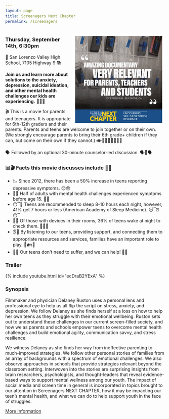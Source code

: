 ```yaml
---
layout: page
title: Screenagers Next Chapter
permalink: /screenagers
---
```

<img align="right" src="/docs/assets/images/screenager_facts.gif" width="275" style="border: 8px solid white;">

### Thursday, September 14th, 6:30pm

🏫 San Lorenzo Valley High School, 7105 Highway 9 📚

**Join us and learn more about solutions to the anxiety, depression, suicidal ideation, and other mental health challenges our kids are experiencing.** 💪😌🧠

🎬 This is a movie for parents and teenagers. It is appropriate for 6th-12th graders and their parents. Parents and teens are welcome to join together or on their own. (We strongly encourage parents to bring their 6th grade+ children if they can, but come on their own if they cannot.) 👪👩‍👧👩‍👦🧑‍🤝‍🧑

🗣️ Followed by an optional 30-minute counselor-led discussion. 🗣️🤝🗣️

### 📊🎬 Facts this movie discusses include 🧠💡

* 📉 Since 2012, there has been a 50% increase in teens reporting depressive symptoms. 😔😞
* 👦👧 Half of adults with mental health challenges experienced symptoms before age 15. 🚻💔
* 😴🌙 Teens are recommended to sleep 8-10 hours each night, however, 41% get 7 hours or less (American Academy of Sleep Medicine). 😴⏰😴
* 📱💤 Of those with devices in their rooms, 36% of teens wake at night to check them. 📱🌙😴
* 👂💙 By listening to our teens, providing support, and connecting them to appropriate resources and services, families have an important role to play. 🤝👪💼
* 🤝💪 Our teens don't need to suffer, and we can help! 🤗🙌

### Trailer

{% include youtube.html id="ecDraB2YExA" %}
<br>

### Synopsis

Filmmaker and physician Delaney Ruston uses a personal lens and professional eye to help us all flip the script on stress, anxiety, and depression. We follow Delaney as she finds herself at a loss on how to help her own teens as they struggle with their emotional wellbeing. Ruston sets out to understand these challenges in our current screen-filled society, and how we as parents and schools empower teens to overcome mental health challenges and build emotional agility, communication savvy, and stress resilience.

We witness Delaney as she finds her way from ineffective parenting to much-improved strategies. We follow other personal stories of families from an array of backgrounds with a spectrum of emotional challenges. We also observe approaches in schools that provide strategies relevant beyond the classroom setting. Interwoven into the stories are surprising insights from brain researchers, psychologists, and thought-leaders that reveal evidence-based ways to support mental wellness among our youth. The impact of social media and screen time in general is incorporated in topics brought to our attention in Screenagers NEXT CHAPTER, how it may be impacting our teen’s mental health, and what we can do to help support youth in the face of struggles.

[More Information](https://www.screenagersmovie.com/about-screenagers-next-chapter)